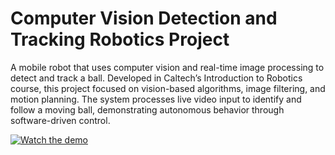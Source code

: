 # Computer Vision Detection and Tracking Robotics Project
A mobile robot that uses computer vision and real-time image processing to detect and track a ball. Developed in Caltech’s Introduction to Robotics course, this project focused on vision-based algorithms, image filtering, and motion planning. The system processes live video input to identify and follow a moving ball, demonstrating autonomous behavior through software-driven control.

[![Watch the demo](ball-tracking-robot/Front-View-of-Robot.png)](https://www.youtube.com/watch?v=-PGfyatwvf8)
